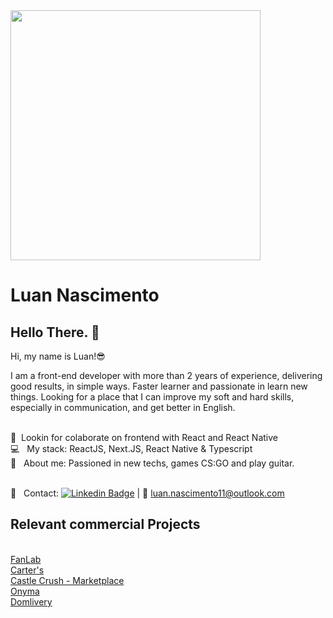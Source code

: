 <img align="center" width="auto" height="400" src="https://media.graphassets.com/output=format:jpg/resize=height:800,fit:max/b4DXmWtyQJkI8gMXugkq">


# Luan Nascimento

## Hello There. 👋
Hi, my name is Luan!😎

I am a front-end developer with more than 2 years of experience, delivering good results, in simple ways. Faster learner and passionate in learn new things.
Looking for a place that I can improve my soft and hard skills, especially in communication, and get better in English.

 <br/> :purple_heart: &nbsp;Lookin for colaborate on frontend with React and React Native
 <br/> :computer: &nbsp; My stack: ReactJS, Next.JS, React Native & Typescript
 <br/> 💬  &nbsp; About me: Passioned in new techs, games CS:GO and play guitar.
 
 <br/> :email: &nbsp; Contact: [![Linkedin Badge](https://img.shields.io/badge/-LuanNascimento-blue?style=flat-square&logo=Linkedin&logoColor=white&link=https://www.linkedin.com/in/luan-nascimento-4560/)](https://www.linkedin.com/in/luan-nascimento-4560/) 
| 
:email: luan.nascimento11@outlook.com

## Relevant commercial  Projects
 <br/> [FanLab](https://www.fanlab.com.br/)
 <br/> [Carter's](https://www.carters.com.br/)
 <br/> [Castle Crush - Marketplace](https://marketplace.castlecrushgame.com/)
 <br/> [Onyma](https://onyma.digital/)
 <br/> [Domlivery](https://play.google.com/store/apps/details?id=br.com.dominos.centraldeespecialistas&hl=en_GB&gl=US)
